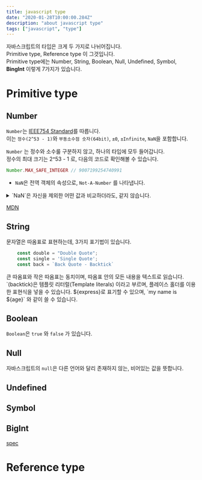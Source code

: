 ```yaml
---
title: javascript type
date: "2020-01-28T10:00:00.284Z"
description: "about javascript type"
tags: ["javascript", "type"]
---
```


자바스크립트의 타입은 크게 두 가지로 나뉘어집니다.  
Primitive type, Reference type 이 그것입니다.  
Primitive type에는 Number, String, Boolean, Null, Undefined, Symbol, **BingInt** 이렇게 7가지가 있습니다.

# Primitive type
## Number
`Number`는 [IEEE754 Standard](https://ko.wikipedia.org/wiki/IEEE_754)를 따릅니다.  
이는 `정수(2^53 - 1)`와 `부동소수점 숫자(64bit)`, `±0`, `±Infinite`, `NaN`을 포함합니다.  

`Number` 는 정수와 소수룰 구분하지 않고, 하나의 타입에 모두 들어갑니다.  
정수의 최대 크기는 2^53 - 1 로, 다음의 코드로 확인해볼 수 있습니다.  
```javascript
Number.MAX_SAFE_INTEGER // 9007199254740991
```
+ `NaN`은 전역 객체의 속성으로, `Not-A-Number` 를 나타냅니다.
<details>
	<summary>`NaN`은 자신을 제외한 어떤 값과 비교하더라도, 같지 않습니다.</summary>

	```javascript
	NaN === NaN // false
	NaN == NaN // false
	Number.NaN === NaN // false
	isNaN(NaN) // true
	isNaN(Number.NaN) // true
	```
	
	또한 isNaN과 Number.isNaN의 차이를 주의해야 합니다.  
	Number.isNaN은 현재 값이 NaN 일 때만 true 입니다.  
	isNaN은 현재 값 뿐만 아니라, 숫자로 변환했을 때 NaN 이면 true가 됩니다.

	```javascript
	Number.isNaN('stupidk') // false
	isNaN('stupidk') // true
	```
</details>

[MDN](https://developer.mozilla.org/ko/docs/Web/JavaScript/Reference/Global_Objects/NaN)

## String
문자열은 따옴표로 표현하는데, 3가지 표기법이 있습니다.  
```javascript
	const double = "Double Quote";
	const single = 'Single Quote';
	const back = `Back Quote - Backtick`
```
큰 따옴표와 작은 따옴표는 동치이며, 따옴표 안의 모든 내용을 텍스트로 읽습니다.
\`(backtick)은 템플릿 리터럴(Template literals) 이라고 부르며, 플레이스 홀더를 이용한 표현식을 넣을 수 있습니다. ${express}로 표기할 수 있으며, \`my name is ${age}\` 와 같이 쓸 수 있습니다.

## Boolean
`Boolean`은 `true` 와 `false` 가 있습니다.

## Null
자바스크립트의 `null`은 다른 언어와 달리 존재하지 않는, 비어있는 값을 뜻합니다.

## Undefined
## Symbol
## BigInt

[spec](https://tc39.es/ecma262/#sec-bigint-objects)
## 

# Reference type